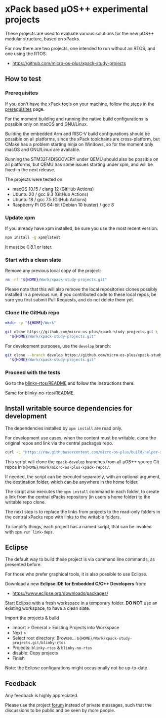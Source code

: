 # xPack based µOS++ experimental projects

These projects are used to evaluate various solutions for the new
µOS++ modular structure, based on xPacks.

For now there are two projects, one intended to run without an RTOS,
and one using the RTOS.

- https://github.com/micro-os-plus/xpack-study-projects

## How to test

### Prerequisites

If you don't have the xPack tools on your machine, follow the steps in the
[prerequisites](https://xpack.github.io/install/) page.

For the moment building and running the native build configurations
is possible only on macOS and GNU/Linux.

Building the embedded Arm and RISC-V build configurations should be possible
on all platforms, since the xPack toolchains are cross-platform, but
CMake has a problem starting ninja on Windows, so for the moment only
macOS and GNU/Linux are available.

Running the STM32F4DISCOVERY under QEMU should also be possible on all
platforms, but QEMU has some issues starting under xpm, and will be fixed
in the next release.

The projects were tested on:

- macOS 10.15 / clang 12  (GitHub Actions)
- Ubuntu 20 / gcc 9.3 (GitHub Actions)
- Ubuntu 18 / gcc 7.5 (GitHub Actions)
- Raspberry Pi OS 64-bit (Debian 10 buster) / gcc 8

### Update xpm

If you already have xpm installed, be sure you use the most recent version.

```sh
npm install -g xpm@latest
```

It must be 0.8.1 or later.

### Start with a clean slate

Remove any previous local copy of the project:

```sh
rm -rf "${HOME}/Work/xpack-study-projects.git"
```

Please note that this will also remove the local repositories clones
possibly installed in a previous run;
if you contributed code to these local repos,
be sure you first submit Pull Requests, and
do not delete them yet.

### Clone the GitHub repo

```sh
mkdir -p "${HOME}/Work"

git clone https://github.com/micro-os-plus/xpack-study-projects.git \
  "${HOME}/Work/xpack-study-projects.git"
```

For development purposes, use the `develop` branch:

```sh
git clone --branch develop https://github.com/micro-os-plus/xpack-study-projects.git \
  "${HOME}/Work/xpack-study-projects.git"
```

### Proceed with the tests

Go to the [blinky-rtos/README](blinky-rtos/README.md) and follow the
instructions there.

Same for [blinky-no-rtos/README](blinky-no-rtos/README.md).

## Install writable source dependencies for development

The dependencies installed by `xpm install` are read only.

For development use cases, when the content must be writable, clone
the original repos and link via the central packages repo.

```sh
curl -L "https://raw.githubusercontent.com/micro-os-plus/build-helper-xpack/xpack/scripts/clone-and-link-all-git-repos.sh" | bash
```

This script will clone the `xpack-develop` branches from all µOS++
source Git repos
in `${HOME}/Work/micro-os-plus-xpack-repos/`.

If needed, the script can be executed separately, with an
optional argument, the destination folder, which can be
anywhere in the home folder.

The script also executes the `xpm install` command in each folder,
to create a link from the central xPacks repository
(in users's home folder) to the writable repo clone.

The next step is to replace the links from projects to the
read-only folders in the central xPacks repo with links to the writable
folders.

To simplify things, each project has a named script, that can be
invoked with `xpm run link-deps`.

## Eclipse

The default way to build these project is via command line commands,
as presented before.

For those who prefer graphical tools, it is also possible to use
Eclipse.

Download a new **Eclipse IDE for Embedded C/C++ Developers** from:

- https://www.eclipse.org/downloads/packages/

Start Eclipse with a fresh workspace in a temporary folder. **DO NOT** use
an existing workspace, to have a clean slate.

Import the projects & build

- Import > General > Existing Projects into Workspace
- Next >
- Select root directory: Browse... `${HOME}/Work/xpack-study-projects.git/blinky-rtos`
- Projects: `blinky-rtos` & `blinky-no-rtos`
- disable: Copy projects
- Finish

Note: the Eclipse configurations might occasionally not be up-to-date.

## Feedback

Any feedback is highly appreciated.

Please use the project
[forum](https://www.tapatalk.com/groups/xpack/xpack-based-os-experimental-projects-t116.html)
instead of private messages, such that the
discussions to be public and be seen by more people.
